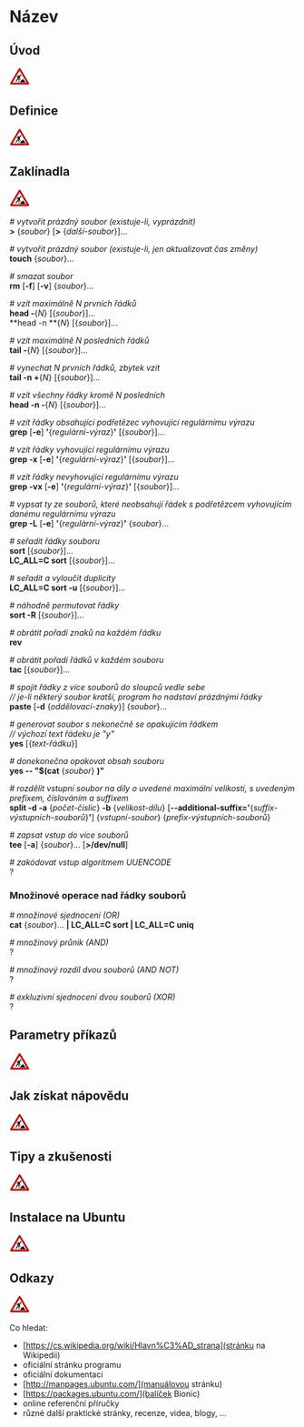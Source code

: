 <!--

Linux Kniha kouzel, kapitola [DOPLNIT NÁZEV]
Copyright (c) 2019 Singularis <singularis@volny.cz>

Toto dílo je dílem svobodné kultury; můžete ho šířit a modifikovat pod
podmínkami licence Creative Commons Attribution-ShareAlike 4.0 International
vydané neziskovou organizací Creative Commons. Text licence je přiložený
k tomuto projektu nebo ho můžete najít na webové adrese:

https://creativecommons.org/licenses/by-sa/4.0/

-->

# Název

## Úvod
![ve výstavbě](../obrazky/ve-vystavbe.png)

## Definice
![ve výstavbě](../obrazky/ve-vystavbe.png)

## Zaklínadla
![ve výstavbě](../obrazky/ve-vystavbe.png)

*# vytvořit prázdný soubor (existuje-li, vyprázdnit)*<br>
**&gt;** {*soubor*} [**&gt;** {*další-soubor*}]...

*# vytvořit prázdný soubor (existuje-li, jen aktualizovat čas změny)*<br>
**touch** {*soubor*}...

*# smazat soubor*<br>
**rm** [**-f**] [**-v**] {*soubor*}...

*# vzít maximálně N prvních řádků*<br>
**head -**{*N*} [{*soubor*}]...<br>
**head -n **{*N*} [{*soubor*}]...

*# vzít maximálně N posledních řádků*<br>
**tail -**{*N*} [{*soubor*}]...

*# vynechat N prvních řádků, zbytek vzít*<br>
**tail -n +**{*N*} [{*soubor*}]...

*# vzít všechny řádky kromě N posledních*<br>
**head -n -**{*N*} [{*soubor*}]...

*# vzít řádky obsahující podřetězec vyhovující regulárnímu výrazu*<br>
**grep** [**-e**]  **'**{*regulární-výraz*}**'** [{*soubor*}]...

*# vzít řádky vyhovující regulárnímu výrazu*<br>
**grep -x** [**-e**]  **'**{*regulární-výraz*}**'** [{*soubor*}]...

*# vzít řádky nevyhovující regulárnímu výrazu*<br>
**grep -vx** [**-e**]  **'**{*regulární-výraz*}**'** [{*soubor*}]...

*# vypsat ty ze souborů, které neobsahují řádek s podřetězcem vyhovujícím danému regulárnímu výrazu*<br>
**grep -L** [**-e**]  **'**{*regulární-výraz*}**'** {*soubor*}...

*# seřadit řádky souboru*<br>
**sort** [{*soubor*}]...<br>
**LC\_ALL=C sort** [{*soubor*}]...

*# seřadit a vyloučit duplicity*<br>
**LC\_ALL=C sort -u** [{*soubor*}]...

<!--
-r : opačné pořadí
-->

*# náhodně permutovat řádky*<br>
**sort -R** [{*soubor*}]...

*# obrátit pořadí znaků na každém řádku*<br>
**rev**

*# obrátit pořadí řádků v každém souboru*<br>
**tac** [{*soubor*}]...


*# spojit řádky z více souborů do sloupců vedle sebe*<br>
*// je-li některý soubor kratší, program ho nadstaví prázdnými řádky*<br>
**paste** [**-d** {*oddělovací-znaky*}] {*soubor*}...

*# generovat soubor s nekonečně se opakujícím řádkem*<br>
*// výchozí text řádeku je "y"*<br>
**yes** [{*text-řádku*}]

*# donekonečna opakovat obsah souboru*<br>
**yes -- "$(cat** {*soubor*} **)"**

*# rozdělit vstupní soubor na díly o uvedené maximální velikosti, s uvedeným prefixem, číslováním a suffixem*<br>
**split -d -a** {*počet-číslic*} **-b** {*velikost-dílu*} [**--additional-suffix='**{*suffix-výstupních-souborů*}**'**] {*vstupní-soubor*} {*prefix-výstupních-souborů*}

*# zapsat vstup do více souborů*<br>
**tee** [**-a**] {*soubor*}... [**&gt;/dev/null**]

*# zakódovat vstup algoritmem UUENCODE*<br>
?


### Množinové operace nad řádky souborů

*# množinové sjednocení (OR)*<br>
**cat** {*soubor*}... **\| LC\_ALL=C sort \| LC\_ALL=C uniq**

*# množinový průnik (AND)*<br>
?

*# množinový rozdíl dvou souborů (AND NOT)*<br>
?

*# exkluzivní sjednocení dvou souborů (XOR)*<br>
?

## Parametry příkazů
![ve výstavbě](../obrazky/ve-vystavbe.png)

## Jak získat nápovědu
![ve výstavbě](../obrazky/ve-vystavbe.png)

## Tipy a zkušenosti
![ve výstavbě](../obrazky/ve-vystavbe.png)

## Instalace na Ubuntu
![ve výstavbě](../obrazky/ve-vystavbe.png)

## Odkazy
![ve výstavbě](../obrazky/ve-vystavbe.png)

Co hledat:

* [https://cs.wikipedia.org/wiki/Hlavn%C3%AD_strana](stránku na Wikipedii)
* oficiální stránku programu
* oficiální dokumentaci
* [http://manpages.ubuntu.com/](manuálovou stránku)
* [https://packages.ubuntu.com/](balíček Bionic)
* online referenční příručky
* různé další praktické stránky, recenze, videa, blogy, ...
